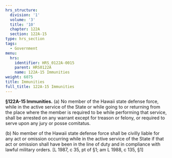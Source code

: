 ```yaml
---
hrs_structure:
  division: '1'
  volume: '3'
  title: '10'
  chapter: 122A
  section: 122A-15
type: hrs_section
tags:
  - Government
menu:
  hrs:
    identifier: HRS_0122A-0015
    parent: HRS0122A
    name: 122A-15 Immunities
weight: 6075
title: Immunities
full_title: 122A-15 Immunities
---
```

**§122A-15 Immunities.** (a) No member of the Hawaii state defense force, while in the active service of the State or while going to or returning from the place where the member is required to be while performing that service, shall be arrested on any warrant except for treason or felony, or required to serve upon any jury or posse comitatus.

(b) No member of the Hawaii state defense force shall be civilly liable for any act or omission occurring while in the active service of the State if that act or omission shall have been in the line of duty and in compliance with lawful military orders. [L 1987, c 35, pt of §1; am L 1988, c 135, §1]